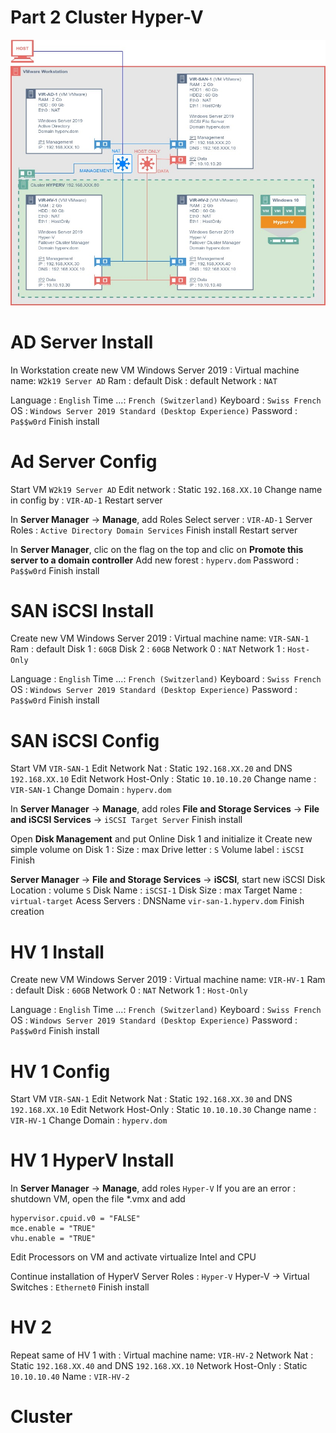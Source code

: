 # Part 2 Cluster Hyper-V

![Shema](VIR_HyperV.png)

# AD Server Install
In Workstation create new VM Windows Server 2019 :
Virtual machine name: `W2k19 Server AD`
Ram : default
Disk : default
Network : `NAT`

Language : `English`
Time ...: `French (Switzerland)`
Keyboard : `Swiss French`
OS : `Windows Server 2019 Standard (Desktop Experience)`
Password : `Pa$$w0rd`
Finish install

# Ad Server Config
Start VM `W2k19 Server AD`
Edit network : Static `192.168.XX.10`
Change name in config by : `VIR-AD-1`
Restart server

In **Server Manager** -> **Manage**, add Roles
Select server : `VIR-AD-1`
Server Roles : `Active Directory Domain Services`
Finish install
Restart server

In **Server Manager**, clic on the flag on the top and clic on **Promote this server to a domain controller**
Add new forest : `hyperv.dom`
Password : `Pa$$w0rd`
Finish install

# SAN iSCSI Install
Create new VM Windows Server 2019 :
Virtual machine name: `VIR-SAN-1`
Ram : default
Disk 1 : `60GB`
Disk 2 : `60GB`
Network 0 : `NAT`
Network 1 : `Host-Only`

Language : `English`
Time ...: `French (Switzerland)`
Keyboard : `Swiss French`
OS : `Windows Server 2019 Standard (Desktop Experience)`
Password : `Pa$$w0rd`
Finish install

# SAN iSCSI Config
Start VM `VIR-SAN-1`
Edit Network Nat : Static `192.168.XX.20` and DNS `192.168.XX.10`
Edit Network Host-Only : Static `10.10.10.20`
Change name : `VIR-SAN-1`
Change Domain : `hyperv.dom`

In **Server Manager** -> **Manage**, add roles **File and Storage Services** -> **File and iSCSI Services** -> `iSCSI Target Server`
Finish install

Open **Disk Management** and put Online Disk 1 and initialize it
Create new simple volume on Disk 1 :
Size : max
Drive letter : `S`
Volume label : `iSCSI`
Finish

**Server Manager** -> **File and Storage Services** -> **iSCSI**, start new iSCSI
Disk Location : volume `S`
Disk Name : `iSCSI-1`
Disk Size : max
Target Name : `virtual-target`
Acess Servers : DNSName `vir-san-1.hyperv.dom`
Finish creation

# HV 1 Install
Create new VM Windows Server 2019 :
Virtual machine name: `VIR-HV-1`
Ram : default
Disk : `60GB`
Network 0 : `NAT`
Network 1 : `Host-Only`

Language : `English`
Time ...: `French (Switzerland)`
Keyboard : `Swiss French`
OS : `Windows Server 2019 Standard (Desktop Experience)`
Password : `Pa$$w0rd`
Finish install

# HV 1 Config
Start VM `VIR-SAN-1`
Edit Network Nat : Static `192.168.XX.30` and DNS `192.168.XX.10`
Edit Network Host-Only : Static `10.10.10.30`
Change name : `VIR-HV-1`
Change Domain : `hyperv.dom`

# HV 1 HyperV Install
In **Server Manager** -> **Manage**, add roles `Hyper-V`
If you are an error :
shutdown VM, open the file *.vmx and add

    hypervisor.cpuid.v0 = "FALSE"
    mce.enable = "TRUE" 
    vhu.enable = "TRUE"
Edit Processors on VM and activate virtualize Intel and CPU

Continue installation of HyperV
Server Roles : `Hyper-V`
Hyper-V -> Virtual Switches : `Ethernet0`
Finish install

# HV 2
Repeat same of HV 1 with :
Virtual machine name: `VIR-HV-2`
Network Nat : Static `192.168.XX.40` and DNS `192.168.XX.10`
Network Host-Only : Static `10.10.10.40`
Name : `VIR-HV-2`

# Cluster